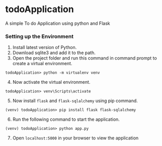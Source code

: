 # todoApplication
A simple To do Application using python and Flask

### Setting up the Environment
1. Install latest version of Python.
2. Download sqlite3 and add it to the path.
3. Open the project folder and run this command in command prompt to create a virtual environment.
```console
todoApplication> python -m virtualenv venv
```
4. Now activate the virtual environment.
```console
todoApplication> venv\Scripts\activate
```
5. Now install `flask` and `flask-sqlalchemy` using pip command.
```console
(venv) todoApplication> pip install flask flask-sqlalchemy
```
6. Run the following command to start the application.
```console
(venv) todoApplication> python app.py
```
7. Open `localhost:5000` in your browser to view the application
